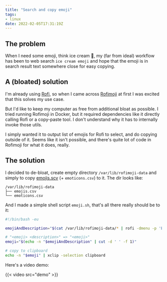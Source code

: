 ```yaml
---
title: "Search and copy emoji"
tags:
- linux
date: 2022-02-05T17:31:19Z
---
```


The problem
-----------

When I need some emoji, think ice cream 🍦, my (far from ideal) workflow has been to web search
`ice cream emoji` and hope that the emoji is in search result text somewhere close for easy copying.


A (bloated) solution
--------------------

I'm already using [Rofi](https://github.com/davatorium/rofi), so when I came across
[Rofimoji](https://github.com/fdw/rofimoji) at first I was excited that this solves my use case.

But I'd like to keep my computer as free from additional bloat as possible.
I tried running Rofimoji in Docker, but it required dependencies like it directly calling Rofi or a
copy-paste tool. I don't understand why it has to internally invoke those utils.

I simply wanted it to output list of emojis for Rofi to select, and do copying outside of it.
Seems like it isn't possible, and there's quite lot of code in Rofimoji for what it does, really.


The solution
------------

I decided to de-bloat, create empty directory `/var/lib/rofimoji-data` and simply to copy
[emojis.scv](https://github.com/fdw/rofimoji/blob/main/src/picker/data/emojis.csv) (+ `emoticons.csv`) to it.
The dir looks like:

```
/var/lib/rofimoji-data
├── emojis.csv
└── emoticons.csv
```

And I made a simple shell script `emoji.sh`, that's all there really should be to it:

```bash
#!/bin/bash -eu

emojiAndDescription="$(cat /var/lib/rofimoji-data/* | rofi -dmenu -p 'Emoji')"

# "<emoji> <description>" => "<emoji>"
emoji="$(echo -n "$emojiAndDescription" | cut -d ' ' -f 1)"

# copy to clipboard
echo -n "$emoji" | xclip -selection clipboard
```

Here's a video demo:

{{< video src="demo" >}}
